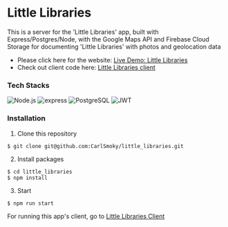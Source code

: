 # Little Libraries
This is a server for the 'Little Libraries' app, built with Express/Postgres/Node, with the Google Maps API and Firebase Cloud Storage for documenting 'Little Libraries' with photos and geolocation data


- Please click here for the website: [Live Demo: Little Libraries](https://littlelibraries.netlify.app/)
- Check out client code here: [Little Libraries client](https://github.com/CarlSmoky/little_libraries_client)


### Tech Stacks
<div>
  <img src="https://img.shields.io/badge/Node.js-339933?style=for-the-badge&logo=nodedotjs&logoColor=white" alt="Node.js">
  <img src="https://img.shields.io/badge/Express.js-000000?style=for-the-badge&logo=express&logoColor=white" alt="express">
  <img src="https://img.shields.io/badge/PostgreSQL-316192?style=for-the-badge&logo=postgresql&logoColor=white" alt="PostgreSQL">
  <img src="https://img.shields.io/badge/JWT-000000?style=for-the-badge&logo=JSON%20web%20tokens&logoColor=white" alt="JWT">
</div>

### Installation
1. Clone this repository
```console
$ git clone git@github.com:CarlSmoky/little_libraries.git
```

2. Install packages
```console
$ cd little_libraries
$ npm install
```

3. Start
```console
$ npm run start
```

For running this app's client, go to [Little Libraries Client](https://github.com/CarlSmoky/little_libraries_client)
